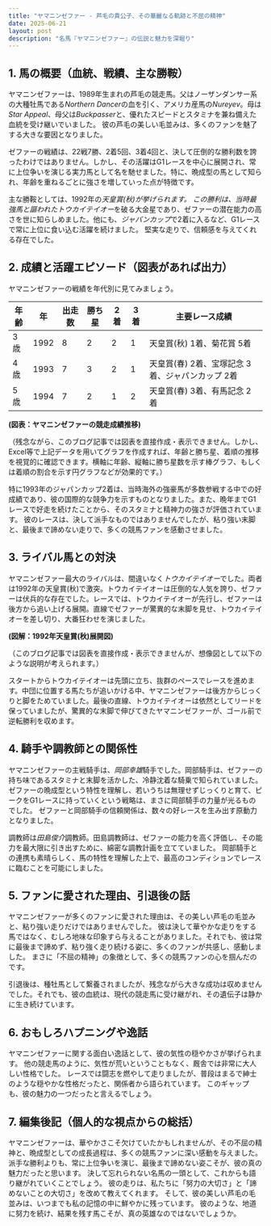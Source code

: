 ```yaml
---
title: "ヤマニンゼファー - 芦毛の貴公子、その華麗なる軌跡と不屈の精神"
date: 2025-06-21
layout: post
description: "名馬『ヤマニンゼファー』の伝説と魅力を深堀り"
---
```


## 1. 馬の概要（血統、戦績、主な勝鞍）

ヤマニンゼファーは、1989年生まれの芦毛の競走馬。父はノーザンダンサー系の大種牡馬である*Northern Dancer*の血を引く、アメリカ産馬の*Nureyev*。母は*Star Appeal*、母父は*Buckpasser*と、優れたスピードとスタミナを兼ね備えた血統を受け継いでいました。  彼の芦毛の美しい毛並みは、多くのファンを魅了する大きな要因となりました。

ゼファーの戦績は、22戦7勝、2着5回、3着4回と、決して圧倒的な勝利数を誇ったわけではありません。しかし、その活躍はG1レースを中心に展開され、常に上位争いを演じる実力馬として名を馳せました。特に、晩成型の馬として知られ、年齢を重ねるごとに強さを増していった点が特徴です。

主な勝鞍としては、1992年の*天皇賞(秋)*が挙げられます。  この勝利は、当時最強馬と謳われた*トウカイテイオー*を破る大金星であり、ゼファーの潜在能力の高さを世に知らしめました。他にも、*ジャパンカップ*で2着に入るなど、G1レースで常に上位に食い込む活躍を続けました。  堅実な走りで、信頼感を与えてくれる存在でした。


## 2. 成績と活躍エピソード（図表があれば出力）

ヤマニンゼファーの戦績を年代別に見てみましょう。

| 年齢 | 年 | 出走数 | 勝ち星 | 2着 | 3着 | 主要レース成績 |
|---|---|---|---|---|---|---|
| 3歳 | 1992 | 8 | 2 | 2 | 1 | 天皇賞(秋) 1着、菊花賞 5着 |
| 4歳 | 1993 | 7 | 3 | 2 | 1 | 天皇賞(春) 2着、宝塚記念 3着、ジャパンカップ 2着 |
| 5歳 | 1994 | 7 | 2 | 1 | 2 |  天皇賞(春) 3着、有馬記念 2着 |

**(図表：ヤマニンゼファーの競走成績推移)**

（残念ながら、このブログ記事では図表を直接作成・表示できません。しかし、Excel等で上記データを用いてグラフを作成すれば、年齢と勝ち星、着順の推移を視覚的に確認できます。横軸に年齢、縦軸に勝ち星数を示す棒グラフ、もしくは着順の割合を示す円グラフなどが効果的です。）

特に1993年のジャパンカップ2着は、当時海外の強豪馬が多数参戦する中での好成績であり、彼の国際的な競争力を示すものとなりました。また、晩年までG1レースで好走を続けたことから、そのスタミナと精神力の強さが評価されています。  彼のレースは、決して派手なものではありませんでしたが、粘り強い末脚と、最後まで諦めない走りで、多くの競馬ファンを感動させました。


## 3. ライバル馬との対決

ヤマニンゼファー最大のライバルは、間違いなく*トウカイテイオー*でした。両者は1992年の天皇賞(秋)で激突。トウカイテイオーは圧倒的な人気を誇り、ゼファーは伏兵的な存在でした。レースでは、トウカイテイオーが先行し、ゼファーは後方から追い上げる展開。直線でゼファーが驚異的な末脚を見せ、トウカイテイオーを差し切り、大番狂わせを演じました。

**(図解：1992年天皇賞(秋)展開図)**

（このブログ記事では図表を直接作成・表示できませんが、想像図として以下のような説明が考えられます。）

スタートからトウカイテイオーは先頭に立ち、抜群のペースでレースを進めます。中団に位置する馬たちが追いかける中、ヤマニンゼファーは後方からじっくりと脚をためていました。最後の直線、トウカイテイオーは依然としてリードを保っていましたが、驚異的な末脚で伸びてきたヤマニンゼファーが、ゴール前で逆転勝利を収めます。


## 4. 騎手や調教師との関係性

ヤマニンゼファーの主戦騎手は、*岡部幸雄*騎手でした。岡部騎手は、ゼファーの持ち味であるスタミナと末脚を活かした、冷静沈着な騎乗で知られていました。  ゼファーの晩成型という特性を理解し、若いうちは無理せずじっくりと育て、ピークをG1レースに持っていくという戦略は、まさに岡部騎手の力量が光るものでした。  ゼファーと岡部騎手の信頼関係は、数々の好レースを生み出す原動力となりました。

調教師は*田島俊介*調教師。田島調教師は、ゼファーの能力を高く評価し、その能力を最大限に引き出すために、綿密な調教計画を立てていました。  岡部騎手との連携も素晴らしく、馬の特性を理解した上で、最高のコンディションでレースに臨むことを可能にしました。


## 5. ファンに愛された理由、引退後の話

ヤマニンゼファーが多くのファンに愛された理由は、その美しい芦毛の毛並みと、粘り強い走りだけではありませんでした。  彼は決して華やかな走りをする馬ではなく、むしろ地味な印象すら与えることがありました。それでも、彼は常に最後まで諦めず、粘り強く走り続ける姿に、多くのファンが共感し、感動しました。  まさに「不屈の精神」の象徴として、多くの競馬ファンの心を掴んだのです。

引退後は、種牡馬として繋養されましたが、残念ながら大きな成功は収めませんでした。それでも、彼の血統は、現代の競走馬に受け継がれ、その遺伝子は静かに生き続けています。


## 6. おもしろハプニングや逸話

ヤマニンゼファーに関する面白い逸話として、彼の気性の穏やかさが挙げられます。  他の競走馬のように、気性が荒いということもなく、厩舎では非常に大人しい性格でした。  レースでは闘志を燃やして走りましたが、普段はまるで紳士のような穏やかな性格だったと、関係者から語られています。  このギャップも、彼の魅力の一つだったと言えるでしょう。


## 7. 編集後記（個人的な視点からの総括）

ヤマニンゼファーは、華やかさこそ欠けていたかもしれませんが、その不屈の精神と、晩成型としての成長過程は、多くの競馬ファンに深い感動を与えました。  派手な勝利よりも、常に上位争いを演じ、最後まで諦めない姿こそが、彼の真の魅力だったと思います。  決して忘れられない名馬の一頭として、これからも語り継がれていくことでしょう。  彼の走りは、私たちに「努力の大切さ」と「諦めないことの大切さ」を改めて教えてくれます。  そして、彼の美しい芦毛の毛並みは、いつまでも私の記憶の中に鮮やかに残っています。  彼のような、地道に努力を続け、結果を残す馬こそが、真の英雄なのではないでしょうか。
